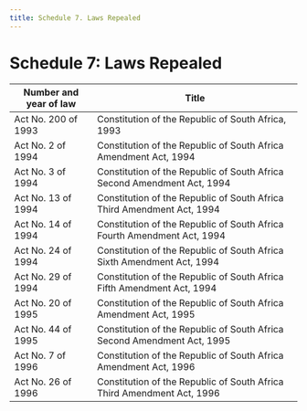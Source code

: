```yaml
---
title: Schedule 7. Laws Repealed
---
```


# Schedule 7: Laws Repealed

| Number and year of law | Title
| --- | ---
| Act No. 200 of 1993 | Constitution of the Republic of South Africa, 1993
| Act No. 2 of 1994 | Constitution of the Republic of South Africa Amendment Act, 1994
| Act No. 3 of 1994 | Constitution of the Republic of South Africa Second Amendment Act, 1994
| Act No. 13 of 1994 | Constitution of the Republic of South Africa Third Amendment Act, 1994
| Act No. 14 of 1994 | Constitution of the Republic of South Africa Fourth Amendment Act, 1994
| Act No. 24 of 1994 | Constitution of the Republic of South Africa Sixth Amendment Act, 1994
| Act No. 29 of 1994 | Constitution of the Republic of South Africa Fifth Amendment Act, 1994
| Act No. 20 of 1995 | Constitution of the Republic of South Africa Amendment Act, 1995
| Act No. 44 of 1995 | Constitution of the Republic of South Africa Second Amendment Act, 1995
| Act No. 7 of 1996 | Constitution of the Republic of South Africa Amendment Act, 1996
| Act No. 26 of 1996 | Constitution of the Republic of South Africa Third Amendment Act, 1996
